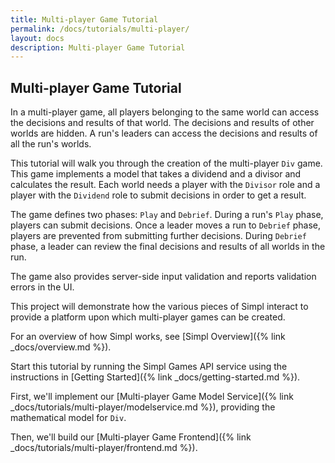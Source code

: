 ```yaml
---
title: Multi-player Game Tutorial
permalink: /docs/tutorials/multi-player/
layout: docs
description: Multi-player Game Tutorial
---
```


## Multi-player Game Tutorial

In a multi-player game, all players belonging to the same world can access the decisions and results of that world. 
The decisions and results of other worlds are hidden.
A run's leaders can access the decisions and results of all the run's worlds.

This tutorial will walk you through the creation of the multi-player `Div` game.
This game implements a model that takes a dividend and a divisor and calculates the result. 
Each world needs a player with the `Divisor` role and a player with the `Dividend` role to submit decisions in order to get a result.

The game defines two phases: `Play` and `Debrief`. During a run's `Play` phase, players can submit decisions. 
Once a leader moves a run to `Debrief` phase, players are prevented from submitting further decisions. 
During `Debrief` phase, a leader can review the final decisions and results of all worlds in the run.

The game also provides server-side input validation and reports validation errors in the UI. 

This project will demonstrate how the various pieces of Simpl interact to provide a platform upon which multi-player games can be created.

For an overview of how Simpl works, see [Simpl Overview]({% link _docs/overview.md %}).

Start this tutorial by running the Simpl Games API service using the instructions in [Getting Started]({% link _docs/getting-started.md %}).

First, we'll implement our [Multi-player Game Model Service]({% link _docs/tutorials/multi-player/modelservice.md %}), providing the mathematical model for `Div`.

Then, we'll build our [Multi-player Game Frontend]({% link _docs/tutorials/multi-player/frontend.md %}).